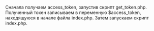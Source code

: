 Сначала получаем access_token, запустив скрипт get_token.php.
Полученный токен записываем в переменную $access_token, находящуюся в начале файла index.php.
Затем запускаем скрипт index.php.
